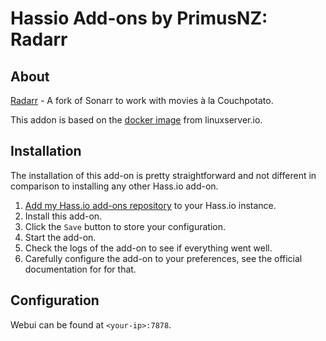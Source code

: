# Hassio Add-ons by PrimusNZ: Radarr

## About

[Radarr](https://github.com/Radarr/Radarr) - A fork of Sonarr to work with movies à la Couchpotato.

This addon is based on the [docker image](https://github.com/linuxserver/docker-radarr) from linuxserver.io.

## Installation

The installation of this add-on is pretty straightforward and not different in
comparison to installing any other Hass.io add-on.

1. [Add my Hass.io add-ons repository][repository] to your Hass.io instance.
1. Install this add-on.
1. Click the `Save` button to store your configuration.
1. Start the add-on.
1. Check the logs of the add-on to see if everything went well.
1. Carefully configure the add-on to your preferences, see the official documentation for for that.


## Configuration

Webui can be found at `<your-ip>:7878`.


[repository]: https://github.com/PrimusNZ/hassio-addons